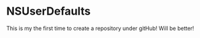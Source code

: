 NSUserDefaults
==============

This is my the first time to create a repository  under gitHub! Will be better!
